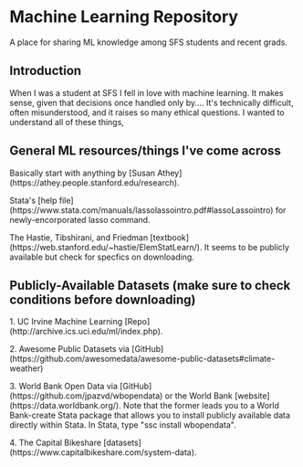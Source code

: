 # Machine Learning Repository
A place for sharing ML knowledge among SFS students and recent grads.

## Introduction
When I was a student at SFS I fell in love with machine learning. It makes sense, given that decisions once handled only by....  It's technically difficult, often misunderstood, and it raises so many ethical questions. I wanted to understand all of these things,

## General ML resources/things I've come across
<p>Basically start with anything by [Susan Athey](https://athey.people.stanford.edu/research).
<p>Stata's [help file](https://www.stata.com/manuals/lassolassointro.pdf#lassoLassointro) for newly-encorporated lasso command.
<p>The Hastie, Tibshirani, and Friedman [textbook](https://web.stanford.edu/~hastie/ElemStatLearn/). It seems to be publicly available but check for specfics on downloading.

## Publicly-Available Datasets (make sure to check conditions before downloading)
<p>1. UC Irvine Machine Learning [Repo](http://archive.ics.uci.edu/ml/index.php).
<p>2. Awesome Public Datasets via [GitHub](https://github.com/awesomedata/awesome-public-datasets#climate-weather)
<p>3. World Bank Open Data via [GitHub](https://github.com/jpazvd/wbopendata) or the World Bank [website](https://data.worldbank.org/). Note that the former leads you to a World Bank-create Stata package that allows you to install publicly available data directly within Stata. In Stata, type "ssc install wbopendata".
<p>4. The Capital Bikeshare [datasets](https://www.capitalbikeshare.com/system-data).
